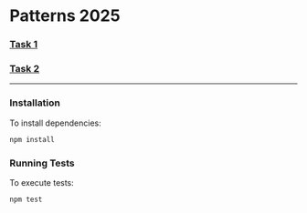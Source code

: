 # Patterns 2025

### [Task 1](https://github.com/berdyshevol/Patterns/blob/master/Task1/README.md)

### [Task 2](https://github.com/berdyshevol/Patterns/blob/master/Task2/README.md)

---

### Installation

To install dependencies:

```bash
npm install
```

### Running Tests

To execute tests:

```bash
npm test
```
